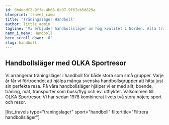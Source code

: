 ```yaml
---
id: 0b4ecdf2-9ffa-4b66-8c97-9f67cb5d829a
blueprint: travel_camp
title: 'Träningsläger Handboll'
author: little_admin
tagline: 'Vi erbjuder handbollsläger av hög kvalitet i Norden. Alla träningsläger är kvalitetssäkrade av OLKA.'
namn_i_meny: Handboll
hero_scroll_down: '0'
slug: handboll
---
```

<h2>Handbollsläger med OLKA Sportresor</h2>
<p class="p1"><span class="s1">Vi arrangerar träningsläger i handboll för både stora som små grupper. Varje år får vi förtroendet att hjälpa många svenska handbollsgrupper att hitta just sin perfekta resa. </span><span class="s1">På våra handbollsläger hjälper vi er med allt; boende, träning, mat, transporter som buss/flyg och ev. utflykter. Välkommen till OLKA Sportresor. Vi har sedan 1978 kombinerat livets två stora nöjen; sport och resor.</p>
<p>[list_travels type="traningslager" sport="handboll" filtertitle="Filtrera handbollsläger"]</p>
